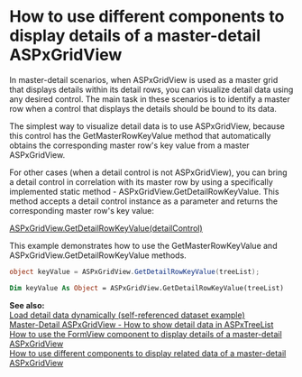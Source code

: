# How to use different components to display details of a master-detail ASPxGridView 


<p>In master-detail scenarios, when ASPxGridView is used as a master grid that displays details within its detail rows, you can visualize detail data using any desired control. The main task in these scenarios is to identify a master row when a control that displays the details should be bound to its data.</p><p>The simplest way to visualize detail data is to use ASPxGridView, because this control has the GetMasterRowKeyValue method that automatically obtains the corresponding master row's key value from a master ASPxGridView.</p><p>For other cases (when a detail control is not ASPxGridView), you can bring a detail control in correlation with its master row by using a specifically implemented static method - ASPxGridView.GetDetailRowKeyValue. This method accepts a detail control instance as a parameter and returns the corresponding master row's key value:</p><p><a href="http://documentation.devexpress.com/#AspNet/DevExpressWebASPxGridViewASPxGridView_GetDetailRowKeyValuetopic"><u>ASPxGridView.GetDetailRowKeyValue(detailControl)</u></a></p><p>This example demonstrates how to use the GetMasterRowKeyValue and ASPxGridView.GetDetailRowKeyValue methods.</p>

```cs
object keyValue = ASPxGridView.GetDetailRowKeyValue(treeList); 
```



```vb
Dim keyValue As Object = ASPxGridView.GetDetailRowKeyValue(treeList)
```

<p> </p><p><strong>See also:</strong><strong><br />
</strong><a href="https://www.devexpress.com/Support/Center/p/E87">Load detail data dynamically (self-referenced dataset example)</a><strong><br />
</strong><a href="https://www.devexpress.com/Support/Center/p/E3538">Master-Detail ASPxGridView - How to show detail data in ASPxTreeList</a><br />
<a href="https://www.devexpress.com/Support/Center/p/E529">How to use the FormView component to display details of a master-detail ASPxGridView</a><br />
<a href="https://www.devexpress.com/Support/Center/p/E3608">How to use different components to display related data of a master-detail ASPxGridView </a></p>

<br/>


